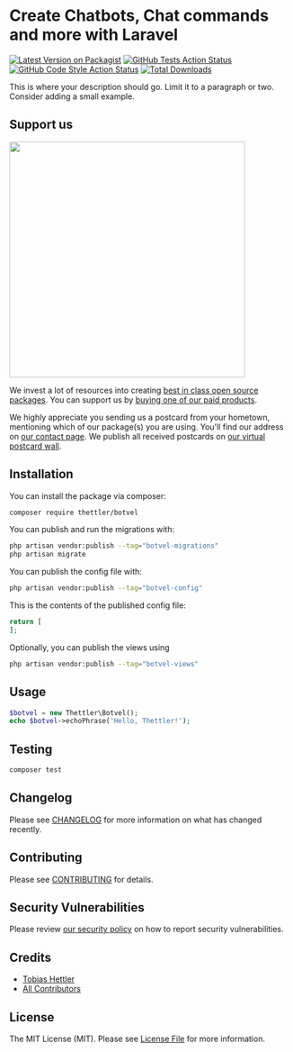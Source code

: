 # Create Chatbots, Chat commands and more with Laravel 

[![Latest Version on Packagist](https://img.shields.io/packagist/v/thettler/botvel.svg?style=flat-square)](https://packagist.org/packages/thettler/botvel)
[![GitHub Tests Action Status](https://img.shields.io/github/workflow/status/thettler/botvel/run-tests?label=tests)](https://github.com/thettler/botvel/actions?query=workflow%3Arun-tests+branch%3Amain)
[![GitHub Code Style Action Status](https://img.shields.io/github/workflow/status/thettler/botvel/Check%20&%20fix%20styling?label=code%20style)](https://github.com/thettler/botvel/actions?query=workflow%3A"Check+%26+fix+styling"+branch%3Amain)
[![Total Downloads](https://img.shields.io/packagist/dt/thettler/botvel.svg?style=flat-square)](https://packagist.org/packages/thettler/botvel)

This is where your description should go. Limit it to a paragraph or two. Consider adding a small example.

## Support us

[<img src="https://github-ads.s3.eu-central-1.amazonaws.com/botvel.jpg?t=1" width="419px" />](https://spatie.be/github-ad-click/botvel)

We invest a lot of resources into creating [best in class open source packages](https://spatie.be/open-source). You can support us by [buying one of our paid products](https://spatie.be/open-source/support-us).

We highly appreciate you sending us a postcard from your hometown, mentioning which of our package(s) you are using. You'll find our address on [our contact page](https://spatie.be/about-us). We publish all received postcards on [our virtual postcard wall](https://spatie.be/open-source/postcards).

## Installation

You can install the package via composer:

```bash
composer require thettler/botvel
```

You can publish and run the migrations with:

```bash
php artisan vendor:publish --tag="botvel-migrations"
php artisan migrate
```

You can publish the config file with:

```bash
php artisan vendor:publish --tag="botvel-config"
```

This is the contents of the published config file:

```php
return [
];
```

Optionally, you can publish the views using

```bash
php artisan vendor:publish --tag="botvel-views"
```

## Usage

```php
$botvel = new Thettler\Botvel();
echo $botvel->echoPhrase('Hello, Thettler!');
```

## Testing

```bash
composer test
```

## Changelog

Please see [CHANGELOG](CHANGELOG.md) for more information on what has changed recently.

## Contributing

Please see [CONTRIBUTING](.github/CONTRIBUTING.md) for details.

## Security Vulnerabilities

Please review [our security policy](../../security/policy) on how to report security vulnerabilities.

## Credits

- [Tobias Hettler](https://github.com/thettler)
- [All Contributors](../../contributors)

## License

The MIT License (MIT). Please see [License File](LICENSE.md) for more information.
